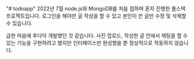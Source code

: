 "# todoapp"
2022년 7월 node.js와 MongoDB를 처음 접하며 혼자 진행한 풀스택 프로젝트입니다.
로그인을 해야만 글 작성을 할 수 있고 본인이 쓴 글만 수정 및 삭제할 수 있습니다.

급한 마음에 후다닥 개발했던 것 같습니다. 사진 업로드, 작성한 글 안에서 채팅을 할 수 있는 기능을 구현하려고 했지만 인터페이스만 완성했을 뿐 정상적으로 작동하지 않습니다.
